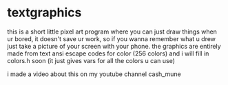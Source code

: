 # textgraphics
this is a short little pixel art program where you can just draw things when ur bored, it doesn't save ur work, so if you wanna remember what u drew just take a picture of your
screen with your phone.
the graphics are entirely made from text ansi escape codes for color (256 colors) 
and i will fill in colors.h soon (it just gives vars for all the colors u can use)


i made a video about this on my youtube channel cash_mune
